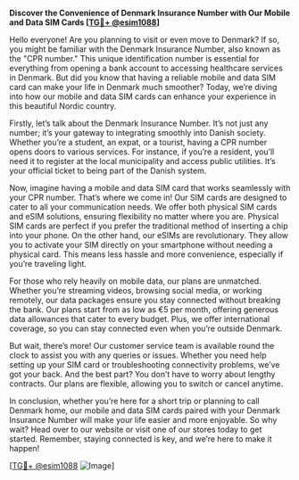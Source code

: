 **Discover the Convenience of Denmark Insurance Number with Our Mobile and Data SIM Cards [[TG💪+ @esim1088](https://t.me/s/esim1088)]**

Hello everyone! Are you planning to visit or even move to Denmark? If so, you might be familiar with the Denmark Insurance Number, also known as the "CPR number." This unique identification number is essential for everything from opening a bank account to accessing healthcare services in Denmark. But did you know that having a reliable mobile and data SIM card can make your life in Denmark much smoother? Today, we’re diving into how our mobile and data SIM cards can enhance your experience in this beautiful Nordic country.

Firstly, let’s talk about the Denmark Insurance Number. It’s not just any number; it’s your gateway to integrating smoothly into Danish society. Whether you’re a student, an expat, or a tourist, having a CPR number opens doors to various services. For instance, if you’re a resident, you’ll need it to register at the local municipality and access public utilities. It’s your official ticket to being part of the Danish system.

Now, imagine having a mobile and data SIM card that works seamlessly with your CPR number. That’s where we come in! Our SIM cards are designed to cater to all your communication needs. We offer both physical SIM cards and eSIM solutions, ensuring flexibility no matter where you are. Physical SIM cards are perfect if you prefer the traditional method of inserting a chip into your phone. On the other hand, our eSIMs are revolutionary. They allow you to activate your SIM directly on your smartphone without needing a physical card. This means less hassle and more convenience, especially if you’re traveling light.

For those who rely heavily on mobile data, our plans are unmatched. Whether you’re streaming videos, browsing social media, or working remotely, our data packages ensure you stay connected without breaking the bank. Our plans start from as low as €5 per month, offering generous data allowances that cater to every budget. Plus, we offer international coverage, so you can stay connected even when you’re outside Denmark.

But wait, there’s more! Our customer service team is available round the clock to assist you with any queries or issues. Whether you need help setting up your SIM card or troubleshooting connectivity problems, we’ve got your back. And the best part? You don’t have to worry about lengthy contracts. Our plans are flexible, allowing you to switch or cancel anytime.

In conclusion, whether you’re here for a short trip or planning to call Denmark home, our mobile and data SIM cards paired with your Denmark Insurance Number will make your life easier and more enjoyable. So why wait? Head over to our website or visit one of our stores today to get started. Remember, staying connected is key, and we’re here to make it happen!

[[TG💪+ @esim1088](https://t.me/s/esim1088) ![Image](https://i.postimg.cc/Y0z9fWf4/image.png)]